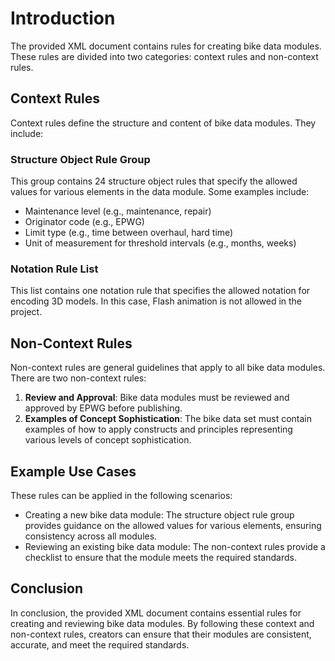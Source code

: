 # Introduction
The provided XML document contains rules for creating bike data modules. These rules are divided into two categories: context rules and non-context rules.

## Context Rules
Context rules define the structure and content of bike data modules. They include:

### Structure Object Rule Group
This group contains 24 structure object rules that specify the allowed values for various elements in the data module. Some examples include:
* Maintenance level (e.g., maintenance, repair)
* Originator code (e.g., EPWG)
* Limit type (e.g., time between overhaul, hard time)
* Unit of measurement for threshold intervals (e.g., months, weeks)

### Notation Rule List
This list contains one notation rule that specifies the allowed notation for encoding 3D models. In this case, Flash animation is not allowed in the project.

## Non-Context Rules
Non-context rules are general guidelines that apply to all bike data modules. There are two non-context rules:
1. **Review and Approval**: Bike data modules must be reviewed and approved by EPWG before publishing.
2. **Examples of Concept Sophistication**: The bike data set must contain examples of how to apply constructs and principles representing various levels of concept sophistication.

## Example Use Cases
These rules can be applied in the following scenarios:
* Creating a new bike data module: The structure object rule group provides guidance on the allowed values for various elements, ensuring consistency across all modules.
* Reviewing an existing bike data module: The non-context rules provide a checklist to ensure that the module meets the required standards.

## Conclusion
In conclusion, the provided XML document contains essential rules for creating and reviewing bike data modules. By following these context and non-context rules, creators can ensure that their modules are consistent, accurate, and meet the required standards.